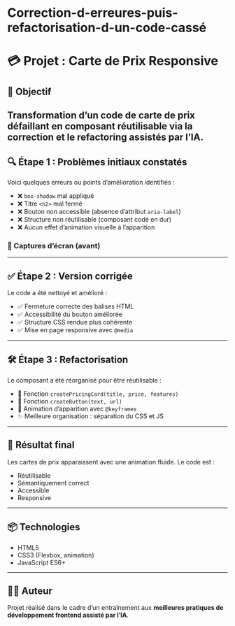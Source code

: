 # Correction-d-erreures-puis-refactorisation-d-un-code-cassé
# 💳 Projet : Carte de Prix Responsive

## 📌 Objectif
Transformation d’un code de carte de prix défaillant en composant réutilisable via la correction et le refactoring assistés par l’IA.
---

## 🔍 Étape 1 : Problèmes initiaux constatés

Voici quelques erreurs ou points d’amélioration identifiés :

- ❌ `box-shadow` mal appliqué
- ❌ Titre `<h2>` mal fermé
- ❌ Bouton non accessible (absence d’attribut `aria-label`)
- ❌ Structure non réutilisable (composant codé en dur)
- ❌ Aucun effet d’animation visuelle à l’apparition

### 📸 Captures d’écran (avant)

---

## ✅ Étape 2 : Version corrigée

Le code a été nettoyé et amélioré :
- ✅ Fermeture correcte des balises HTML
- ✅ Accessibilité du bouton améliorée
- ✅ Structure CSS rendue plus cohérente
- ✅ Mise en page responsive avec `@media`

---

## 🛠️ Étape 3 : Refactorisation

Le composant a été réorganisé pour être réutilisable :
- 🧱 Fonction `createPricingCard(title, price, features)`
- 🔘 Fonction `createButton(text, url)`
- 💫 Animation d’apparition avec `@keyframes`
- ✨ Meilleure organisation : séparation du CSS et JS
  
---

## 🚀 Résultat final

Les cartes de prix apparaissent avec une animation fluide. Le code est :
- Réutilisable
- Sémantiquement correct
- Accessible
- Responsive

---

## 📦 Technologies

- HTML5
- CSS3 (Flexbox, animation)
- JavaScript ES6+

---

## 👩‍💻 Auteur

Projet réalisé dans le cadre d’un entraînement aux **meilleures pratiques de développement frontend assisté par l’IA**.
